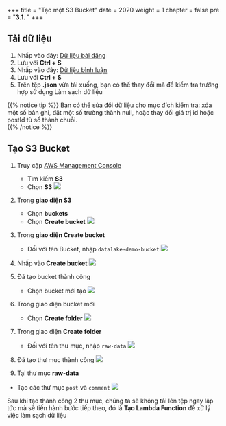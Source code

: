 +++
title = "Tạo một S3 Bucket"
date = 2020
weight = 1
chapter = false
pre = "<b>3.1. </b>"
+++

## Tải dữ liệu

1. Nhấp vào đây: [Dữ liệu bài đăng](https://jsonplaceholder.typicode.com/posts)
2. Lưu với **Ctrl + S**
3. Nhấp vào đây: [Dữ liệu bình luận](https://jsonplaceholder.typicode.com/comments)
4. Lưu với **Ctrl + S**
5. Trên tệp **.json** vừa tải xuống, bạn có thể thay đổi mã để kiểm tra trường hợp sử dụng Làm sạch dữ liệu

{{% notice tip %}}
Bạn có thể sửa đổi dữ liệu cho mục đích kiểm tra: xóa một số bản ghi, đặt một số trường thành null, hoặc thay đổi giá trị id hoặc postId từ số thành chuỗi.  
{{% /notice %}}

## Tạo S3 Bucket

1. Truy cập [AWS Management Console](https://us-east-1.console.aws.amazon.com/console/home?region=us-east-1)

   - Tìm kiếm **S3**
   - Chọn **S3**
     ![](/images/3/1/0001-creates3bucket.png)

2. Trong **giao diện S3**

   - Chọn **buckets**
   - Chọn **Create bucket**
     ![](/images/3/1/0002-creates3bucket.png)

3. Trong **giao diện Create bucket**
   - Đối với tên Bucket, nhập `datalake-demo-bucket`
     ![](/images/3/1/1.png)
4. Nhấp vào **Create bucket**
   ![](/images/3/1/2.png)
5. Đã tạo bucket thành công

   - Chọn bucket mới tạo
     ![](/images/3/1/3.png)

6. Trong giao diện bucket mới

   - Chọn **Create folder**
     ![](/images/3/1/4.png)

7. Trong giao diện **Create folder**
   - Đối với tên thư mục, nhập `raw-data`
     ![](/images/3/1/5.png)
8. Đã tạo thư mục thành công
   ![](/images/3/1/6.png)
9. Tại thư mục **raw-data**

- Tạo các thư mục `post` và `comment`
  ![](/images/3/1/7.png)

Sau khi tạo thành công 2 thư mục, chúng ta sẽ không tải lên tệp ngay lập tức mà sẽ tiến hành bước tiếp theo, đó là **Tạo Lambda Function** để xử lý việc làm sạch dữ liệu
